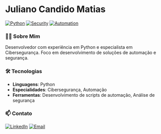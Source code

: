 # Juliano Candido Matias

[![Python](https://img.shields.io/badge/-Python-3776AB?style=flat&logo=Python&logoColor=white)](#)
[![Security](https://img.shields.io/badge/-Cybersecurity-FF0000?style=flat&logo=shield&logoColor=white)](#)
[![Automation](https://img.shields.io/badge/-Automation-4CAF50?style=flat&logo=ansible&logoColor=white)](#)

### 👨‍💻 Sobre Mim

Desenvolvedor com experiência em Python e especialista em Cibersegurança. Foco em desenvolvimento de soluções de automação e segurança.

### 🛠️ Tecnologias

- **Linguagens**: Python
- **Especialidades**: Cibersegurança, Automação
- **Ferramentas**: Desenvolvimento de scripts de automação, Análise de segurança

### 📫 Contato

[![LinkedIn](https://img.shields.io/badge/-LinkedIn-0077B5?style=flat&logo=LinkedIn&logoColor=white)](
in/juliano-candido-matias-580bb152)
[![Email](https://img.shields.io/badge/-Email-D14836?style=flat&logo=Gmail&logoColor=white)](mailto:julianoskate@yahoo.com.br)
